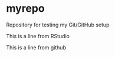 # myrepo
Repository for testing my Git/GitHub setup

This is a line from RStudio

This is a line from github
